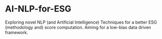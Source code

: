 # AI-NLP-for-ESG
Exploring novel NLP (and Artificial Intelligence) Techniques for a better ESG (methodology and) score computation. Aiming for a low-bias data driven framework. 
